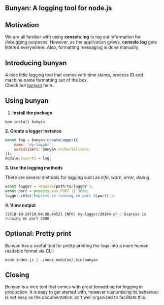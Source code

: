## Bunyan: A logging tool for node.js

## Motivation

We are all familiar with using **console.log** to log out information for debugging purposes. However, as the application grows, **console.log** gets littered everywhere. Also, formatting messaging is done manually.

## Introducing bunyan

A nice little logging tool that comes with time stamp, process ID and machine name formatting out of the box.  
Check out [bunyan](https://github.com/trentm/node-bunyan) here.

## Using bunyan

1. **Install the package**

`npm install bunyan`

**2. Create a logger instance**

```javascript
const log = bunyan.createLogger({
    name: 'my-logger',
    serializers: bunyan.stdSerializers
});
module.exports = log;
```

**3. Use the logging methods**

There are several methods for logging such as _info_, _warn_, _error_, _debug_.

```javascript
const logger = require(path/to/logger');
const port = process.env.PORT || 3000;
logger.info(`Express is running on port ${port}`);
```

**4. View output**

`[2018-10-29T10:04:08.045Z] INFO: my-logger/20194 on : Express is running on port 3000`

## Optional: Pretty print

Bunyan has a useful tool for pretty printing the logs into a more human readable format via CLI:

`node index.js | ./node_modules/.bin/bunyan`

## Closing

Bunyan is a nice tool that comes with great formatting for logging in production. It is easy to get started with, however customising its behaviour is not easy as the documentation isn't well organised to facilitate this.